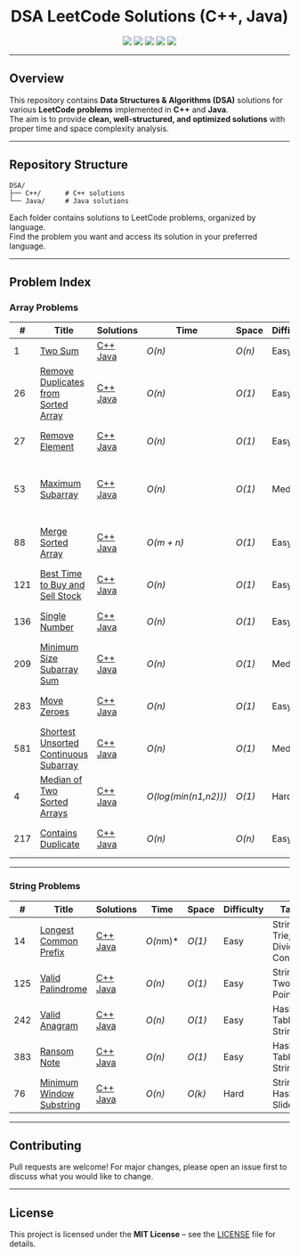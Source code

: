 <h1 align="center">DSA LeetCode Solutions (C++, Java)</h1>

<p align="center">
  <img src="https://img.shields.io/badge/DSA-LeetCode-blue?style=for-the-badge&logo=leetcode" />
  <img src="https://img.shields.io/badge/Language-C++%2FJava-yellow?style=for-the-badge&logo=code" />
  <img src="https://img.shields.io/badge/Problems%20Solved-17-green?style=for-the-badge&logo=github" />
  <img src="https://img.shields.io/badge/License-MIT-red?style=for-the-badge&logo=open-source-initiative" />
  <img src="https://img.shields.io/badge/PRs-Welcome-brightgreen?style=for-the-badge&logo=github" />
</p>

---

## Overview
This repository contains **Data Structures & Algorithms (DSA)** solutions for various **LeetCode problems** implemented in **C++** and **Java**.  
The aim is to provide **clean, well-structured, and optimized solutions** with proper time and space complexity analysis.

---

## Repository Structure

```
DSA/
├── C++/      # C++ solutions
└── Java/     # Java solutions
```

Each folder contains solutions to LeetCode problems, organized by language.  
Find the problem you want and access its solution in your preferred language.

---

## Problem Index

### Array Problems

| #   | Title | Solutions | Time | Space | Difficulty | Tags |
|-----|-------|-----------|------|-------|------------|------|
| 1   | [Two Sum](https://leetcode.com/problems/two-sum/) | [C++](./C++/001_Two_Sum.cpp)<br>[Java](./Java/Two_Sum.java) | *O(n)* | *O(n)* | Easy | Array, Hash Map |
| 26  | [Remove Duplicates from Sorted Array](https://leetcode.com/problems/remove-duplicates-from-sorted-array/) | [C++](./C++/26_Remove_Duplicates_from_Sorted_Array.cpp)<br>[Java](./Java/Remove_Duplicates_from_Sorted_Array.java) | *O(n)* | *O(1)* | Easy | Array, In-Place, Two Pointers |
| 27  | [Remove Element](https://leetcode.com/problems/remove-element/) | [C++](./C++/27_Remove%20Element.cpp)<br>[Java](./Java/Remove_Element.java) | *O(n)* | *O(1)* | Easy | Array, In-Place, Two Pointers |
| 53  | [Maximum Subarray](https://leetcode.com/problems/maximum-subarray/) | [C++](./C++/53_Maximum_Subarray.cpp)<br>[Java](./Java/Maximum_Subarray.java) | *O(n)* | *O(1)* | Medium | Array, Dynamic Programming, Kadane's Algorithm |
| 88  | [Merge Sorted Array](https://leetcode.com/problems/merge-sorted-array/) | [C++](./C++/88_Merge_Sorted_Array.cpp)<br>[Java](./Java/Merge_Sorted_Array.java) | *O(m + n)* | *O(1)* | Easy | Array, In-Place, Sorting, Two Pointers |
| 121 | [Best Time to Buy and Sell Stock](https://leetcode.com/problems/best-time-to-buy-and-sell-stock/) | [C++](./C++/121_Best_Time_to_Buy_and_Sell_Stock.cpp)<br>[Java](./Java/Best_Time_to_Buy_and_Sell_Stock.java) | *O(n)* | *O(1)* | Easy | Array, Greedy, Two Pointers |
| 136 | [Single Number](https://leetcode.com/problems/single-number/) | [C++](./C++/136_Single_Number.cpp)<br>[Java](./Java/Single_Number.java) | *O(n)* | *O(1)* | Easy | Array, Bit Manipulation, XOR |
| 209 | [Minimum Size Subarray Sum](https://leetcode.com/problems/minimum-size-subarray-sum/) | [C++](./C++/209_Minimum_Size_Subarray_Sum.cpp)<br>[Java](./Java/Minimum_Size_Subarray_Sum.java) | *O(n)* | *O(1)* | Medium | Sliding Window |
| 283 | [Move Zeroes](https://leetcode.com/problems/move-zeroes/) | [C++](./C++/283_Move_zeroes.cpp)<br>[Java](./Java/Move_Zeroes.java) | *O(n)* | *O(1)* | Easy | Array, In-Place, Two Pointers |
| 581 | [Shortest Unsorted Continuous Subarray](https://leetcode.com/problems/shortest-unsorted-continuous-subarray/) | [C++](./C++/581_Shortest_Unsorted_Continuous_Subarray.cpp)<br>[Java](./Java/Shortest_Unsorted_Continuous_Subarray.java) | *O(n)* | *O(1)* | Medium | Array, Sorting |
4 | [Median of Two Sorted Arrays](https://leetcode.com/problems/median-of-two-sorted-arrays/) | [C++](./C++/Median_of_Two_Sorted_Arrays.cpp)<br> [Java](./Java/Median_of_Two_Sorted_Arrays.java) | *O(log(min(n1,n2)))* | *O(1)* | Hard | Binary Search, Sorting |
217 | [Contains Duplicate](https://leetcode.com/problems/contains-duplicate/) | [C++](./C++/Contains_Duplicate.cpp) <br> [Java](./Java/Contains_Duplicate.java) | *O(n)* | *O(n)* | Easy | Array, Hash Table, Hashing|

---

### String Problems

| #   | Title | Solutions | Time | Space | Difficulty | Tags |
|-----|-------|-----------|------|-------|------------|------|
| 14  | [Longest Common Prefix](https://leetcode.com/problems/longest-common-prefix/) | [C++](./C++/14_Longest_Common_Prefix.cpp)<br>[Java](./Java/Longest_Common_Prefix.java) | *O(n*m)* | *O(1)* | Easy | String, Trie, Divide-Conquer |
| 125 | [Valid Palindrome](https://leetcode.com/problems/valid-palindrome/) | [C++](./C++/125_Valid_Palindrome.cpp)<br>[Java](./Java/Valid_Palindrome.java) | *O(n)* | *O(1)* | Easy | String, Two Pointers |
| 242 | [Valid Anagram](https://leetcode.com/problems/valid-anagram/) | [C++](./C++/Valid_Anagram.cpp)<br>[Java](./Java/Valid_Anagram.java) | *O(n)* | *O(1)* | Easy | Hash Table, String  |
| 383 | [Ransom Note](https://leetcode.com/problems/ransom-note/) | [C++](./C++/Ransom_Note.cpp)<br>[Java](./Java/Ransom_Note.java) | *O(n)* | *O(1)* | Easy | Hash Table, String |
| 76  | [Minimum Window Substring](https://leetcode.com/problems/minimum-window-substring/) | [C++](./C++/Minimum_Window_Substring.cpp)<br>[Java](./Java/Minimum_Window_Substring.java) | *O(n)* | *O(k)* | Hard | String, Hash, SlideWin|

---

## Contributing
Pull requests are welcome! For major changes, please open an issue first to discuss what you would like to change.

---

## License
This project is licensed under the **MIT License** – see the [LICENSE](LICENSE) file for details.